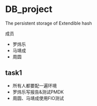 # DB_project
The persistent storage of Extendible hash

成员
* 罗炜乐
* 马靖成
* 周圆

## task1
* 所有人都要配一遍环境
* 罗炜乐写报告&测试PMDK
* 周圆、马靖成使用FIO测试
